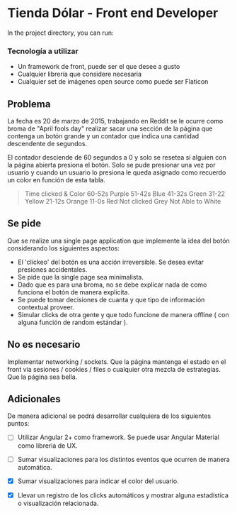  
# Tienda Dólar - Front end Developer


In the project directory, you can run:

### Tecnología a utilizar

- Un framework de front, puede ser el que desee a gusto
- Cualquier librería que considere necesaria
- Cualquier set de imágenes open source como puede ser Flaticon


## Problema

La fecha es 20 de marzo de 2015, trabajando en Reddit se le ocurre como broma de "April fools day" realizar sacar una sección de la página que contenga un botón grande y un contador que indica una cantidad descendente de segundos. 

El contador desciende de 60 segundos a 0 y solo se resetea si alguien con la página abierta presiona el botón. Solo se pude presionar una vez por usuario y cuando un usuario lo presiona le queda asignado como recuerdo un color en función de esta tabla.

 > Time clicked &  Color
 > 60-52s          Purple
 > 51-42s          Blue
 > 41-32s          Green
 > 31-22           Yellow
 > 21-12s          Orange
 > 11-0s           Red
 > Not clicked     Grey
 > Not Able to     White

## Se pide

Que se realize una single page application que implemente la idea del botón considerando los siguientes aspectos:

- El 'clickeo' del botón es una acción irreversible. Se desea evitar presiones accidentales.
- Se pide que la single page sea minimalista.
- Dado que es para una broma, no se debe explicar nada de como funciona el botón de manera explicita.
- Se puede tomar decisiones de cuanta y que tipo de información contextual proveer.
- Simular clicks de otra gente y que todo funcione de manera offline ( con alguna función de random estándar ).

## No es necesario

Implementar networking / sockets.
Que la página mantenga el estado en el front vía sesiones / cookies / files o cualquier otra mezcla de estrategias.
Que la página sea bella.

## Adicionales
De manera adicional se podrá desarrollar cualquiera de los siguientes puntos:

- [ ] Utilizar Angular 2+ como framework. Se puede usar Angular Material como libreria de UX.
- [ ] Sumar visualizaciones para los distintos eventos que ocurren de manera automática.
- [x] Sumar visualizaciones para indicar el color del usuario.
- [x] Llevar un registro de los clicks automáticos y mostrar alguna estadística o visualización relacionada.

